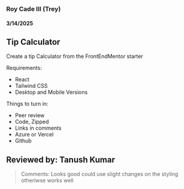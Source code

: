 ### Roy Cade III (Trey)

#### 3/14/2025

## Tip Calculator
Create a tip Calculator from the FrontEndMentor starter
<br/>

Requirements:
- React
- Tailwind CSS
- Desktop and Mobile Versions


Things to turn in:
- Peer review
- Code, Zipped
- Links in comments
- Azure or Vercel
- Github

## Reviewed by: Tanush Kumar 

> Comments: Looks good could use slight changes on the styling otheriwse works well
